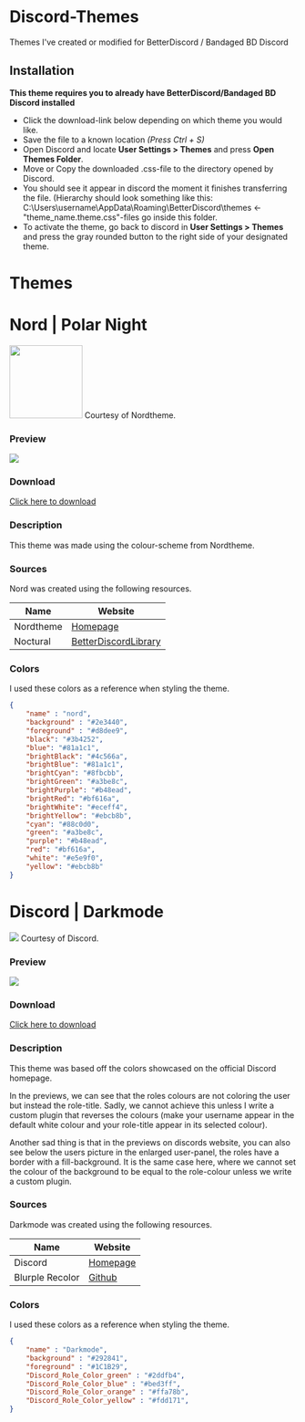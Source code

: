 # Discord-Themes

Themes I've created or modified for BetterDiscord / Bandaged BD Discord

## Installation
**This theme requires you to already have BetterDiscord/Bandaged BD Discord installed**
- Click the download-link below depending on which theme you would like.
- Save the file to a known location *(Press Ctrl + S)*
- Open Discord and locate **User Settings > Themes** and press **Open Themes Folder**.
- Move or Copy the downloaded .css-file to the directory opened by Discord.
- You should see it appear in discord the moment it finishes transferring the file. 
(Hierarchy should look something like this:
 C:\Users\username\AppData\Roaming\BetterDiscord\themes ← "theme_name.theme.css"-files go inside this folder.
- To activate the theme, go back to discord in **User Settings > Themes** and press the gray rounded button to the right side of your designated theme.

# Themes
# Nord | Polar Night
<img src="https://spectrum.imgix.net/communities/0f986bc0-0520-46d5-a57a-f845546f965f/7fc4712c-1e5a-423f-8418-2a0d0fca4762-nord-logo-avatar.png?w=256&h=256&dpr=2&auto=compress&expires=1592352000000&ixlib=js-1.3.0&s=d478c37b9717e9bb9754c9aae6fff065" width="128">
Courtesy of Nordtheme.

### Preview
<img src="https://sivert.xyz/wp-content/uploads/2020/07/discord-nord.png">

### Download
<a href="https://raw.githubusercontent.com/SivertGullbergHansen/Discord-Themes/master/themes/Nord.theme.css" download target="_blank">Click here to download</a>

### Description

This theme was made using the colour-scheme from Nordtheme.

### Sources

Nord was created using the following resources.

| Name | Website |
| ------ | ------ |
| Nordtheme | [Homepage](https://nordtheme.com/) |
| Noctural | [BetterDiscordLibrary](https://betterdiscordlibrary.com/themes/Nocturnal) |

### Colors

I used these colors as a reference when styling the theme.

```json
{
    "name" : "nord",
    "background" : "#2e3440",
    "foreground" : "#d8dee9",
    "black": "#3b4252",
    "blue": "#81a1c1",
    "brightBlack": "#4c566a",
    "brightBlue": "#81a1c1",
    "brightCyan": "#8fbcbb",
    "brightGreen": "#a3be8c",
    "brightPurple": "#b48ead",
    "brightRed": "#bf616a",
    "brightWhite": "#eceff4",
    "brightYellow": "#ebcb8b",
    "cyan": "#88c0d0",
    "green": "#a3be8c",
    "purple": "#b48ead",
    "red": "#bf616a",
    "white": "#e5e9f0",
    "yellow": "#ebcb8b"
}
```

# Discord | Darkmode
<img src="https://discord.com/assets/c01c644bc9fa2a28678ae2f44969d248.svg">
Courtesy of Discord.

### Preview
<img src="https://sivert.xyz/wp-content/uploads/2021/02/forgottodeleteserverrulestextlmao.png">

### Download
<a href="https://raw.githubusercontent.com/SivertGullbergHansen/Discord-Themes/master/themes/Nord.theme.css" download target="_blank">Click here to download</a>

### Description

This theme was based off the colors showcased on the official Discord homepage. 

In the previews, we can see that the roles colours are not coloring the user but instead the role-title. Sadly, we cannot achieve this unless I write a custom plugin that reverses the colours (make your username appear in the default white colour and your role-title appear in its selected colour).

Another sad thing is that in the previews on discords website, you can also see below the users picture in the enlarged user-panel, the roles have a border with a fill-background. It is the same case here, where we cannot set the colour of the background to be equal to the role-colour unless we write a custom plugin.

### Sources

Darkmode was created using the following resources.

| Name | Website |
| ------ | ------ |
| Discord | [Homepage](https://discord.com/) |
| Blurple Recolor | [Github](https://github.com/mwittrien/BetterDiscordAddons/tree/master/Themes/BlurpleRecolor) |

### Colors

I used these colors as a reference when styling the theme.

```json
{
    "name" : "Darkmode",
    "background" : "#292841",
    "foreground" : "#1C1B29",
    "Discord_Role_Color_green" : "#2ddfb4",
    "Discord_Role_Color_blue" : "#bed3ff",
    "Discord_Role_Color_orange" : "#ffa78b",
    "Discord_Role_Color_yellow" : "#fdd171",
}
```
